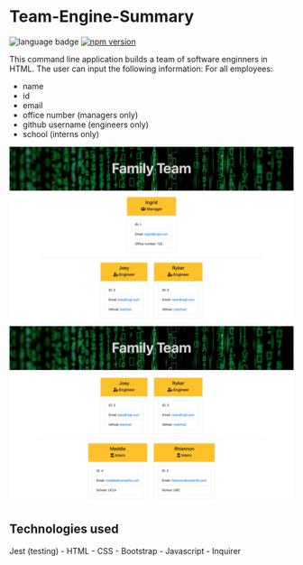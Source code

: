 # Team-Engine-Summary

![language badge](https://img.shields.io/github/languages/top/inorrmann/Team-Engine-Summary)
[![npm version](https://badge.fury.io/js/inquirer.svg)](https://badge.fury.io/js/inquirer)

This command line application builds a team of software enginners in HTML. The user can input the following information:
For all employees:

* name
* id
* email 
* office number (managers only)
* github username (engineers only)
* school (interns only)


![team profile 1](./Assets/Team-Profile-1.png)
![team profile 2](./Assets/Team-Profile-2.png)

## Technologies used

Jest (testing) - HTML - CSS - Bootstrap - Javascript - Inquirer


